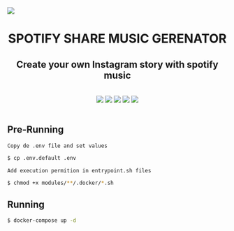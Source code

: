 <img align="center" src="https://spotiy-share-music-generator.s3.sa-east-1.amazonaws.com/assets/image.psd.jpg">

<h1 align="center">SPOTIFY SHARE MUSIC GERENATOR</h1>
<h2 align="center">Create your own Instagram story with spotify music</h2>
<br/>

<div align="center">
    <img src="https://img.shields.io/static/v1?label=node&message=v14.15.5&color=3c873a&style=for-the-badge&logo=node.js"/>
    <space></space>
    <img src="https://img.shields.io/static/v1?label=rabbitmq&message=3.8&color=f86604&style=for-the-badge&logo=rabbitmq"/>
    <space></space>
    <img src="https://img.shields.io/static/v1?label=python&message=3.8&color=ffd43b&style=for-the-badge&logo=python"/>
    <space></space>
    <img src="https://img.shields.io/static/v1?label=docker&message=20.10.7&color=306998&style=for-the-badge&logo=docker"/>
    <space></space>
    <img src="https://img.shields.io/static/v1?label=docker-compose&message=1.26.0&color=306998&style=for-the-badge&logo=docker"/>
    <space></space>
</div>

<br>

## Pre-Running
`Copy de .env file and set values`
```bash
$ cp .env.default .env
```

`Add execution permition in entrypoint.sh files`

```bash
$ chmod +x modules/**/.docker/*.sh
```

## Running
```bash
$ docker-compose up -d
```